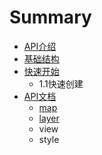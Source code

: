 # Summary

* [API介绍](README.md)
* [基础结构](chapter1.md)
* [快速开始](kuai-su-kai-shi.md)
  * 1.1快速创建
* [API文档](apiwen-dang.md)
  * [map](apiwen-dang/map.md)
  * [layer](apiwen-dang/layer.md)
  * view
  * style

